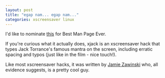 ```yaml
---
layout: post
title: "egap nam... egap nam..."
categories: xscreensaver linux
---
```


I'd like to nominate [this](http://linux.die.net/man/1/xjack) for Best Man Page Ever. 

If you're curious what it actually does, xjack is an xscreensaver hack that types Jack Torrance's famous mantra on the screen, including erratic spacing and typos (just like in the film - nice touch!). 

Like most xscreensaver hacks, it was written by [Jamie Zawinski](http://www.jwz.org/) who, all evidence suggests, is a pretty cool guy.
